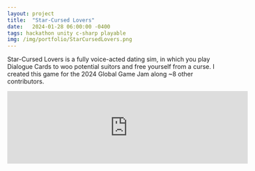 ```yaml
---
layout: project
title:  "Star-Cursed Lovers"
date:   2024-01-28 06:00:00 -0400
tags: hackathon unity c-sharp playable
img: /img/portfolio/StarCursedLovers.png
---
```


Star-Cursed Lovers is a fully voice-acted dating sim, in which you play Dialogue Cards to woo potential suitors and free yourself from a curse. I created this game for the 2024 Global Game Jam along ~8 other contributors.

<iframe frameborder="0" src="https://itch.io/embed/2499804?bg_color=ffd2f5&amp;link_color=f15bfa&amp;border_color=f15bfa" width="552" height="167"><a href="https://swiimii.itch.io/star-cursed-lovers">Star-Cursed Lovers by swiimii</a></iframe>